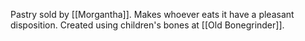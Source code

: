 Pastry sold by [[Morgantha]]. 
Makes whoever eats it have a pleasant disposition. 
Created using children's bones at [[Old Bonegrinder]]. 